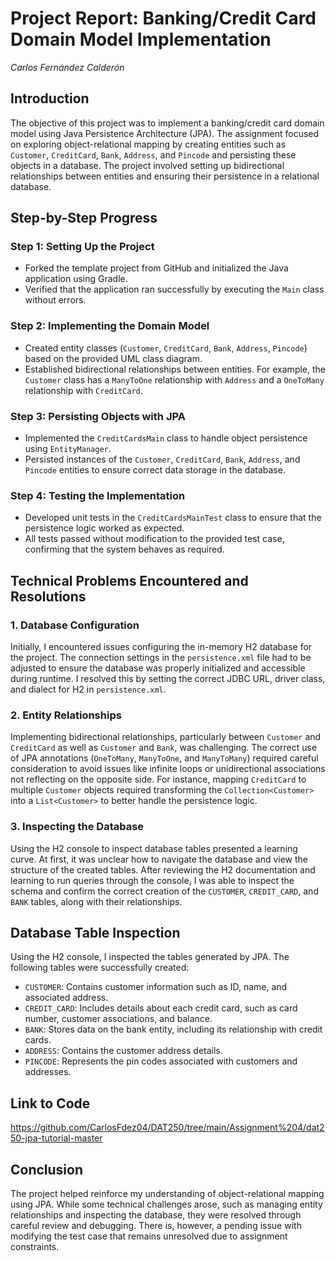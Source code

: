 
# Project Report: Banking/Credit Card Domain Model Implementation  
_Carlos Fernández Calderón_

## Introduction  
The objective of this project was to implement a banking/credit card domain model using Java Persistence Architecture (JPA). The assignment focused on exploring object-relational mapping by creating entities such as `Customer`, `CreditCard`, `Bank`, `Address`, and `Pincode` and persisting these objects in a database. The project involved setting up bidirectional relationships between entities and ensuring their persistence in a relational database.

## Step-by-Step Progress

### Step 1: Setting Up the Project  
- Forked the template project from GitHub and initialized the Java application using Gradle.  
- Verified that the application ran successfully by executing the `Main` class without errors.

### Step 2: Implementing the Domain Model  
- Created entity classes (`Customer`, `CreditCard`, `Bank`, `Address`, `Pincode`) based on the provided UML class diagram.  
- Established bidirectional relationships between entities. For example, the `Customer` class has a `ManyToOne` relationship with `Address` and a `OneToMany` relationship with `CreditCard`.  

### Step 3: Persisting Objects with JPA  
- Implemented the `CreditCardsMain` class to handle object persistence using `EntityManager`.  
- Persisted instances of the `Customer`, `CreditCard`, `Bank`, `Address`, and `Pincode` entities to ensure correct data storage in the database.

### Step 4: Testing the Implementation  
- Developed unit tests in the `CreditCardsMainTest` class to ensure that the persistence logic worked as expected.  
- All tests passed without modification to the provided test case, confirming that the system behaves as required.

## Technical Problems Encountered and Resolutions

### 1. **Database Configuration**  
Initially, I encountered issues configuring the in-memory H2 database for the project. The connection settings in the `persistence.xml` file had to be adjusted to ensure the database was properly initialized and accessible during runtime. I resolved this by setting the correct JDBC URL, driver class, and dialect for H2 in `persistence.xml`.

### 2. **Entity Relationships**  
Implementing bidirectional relationships, particularly between `Customer` and `CreditCard` as well as `Customer` and `Bank`, was challenging. The correct use of JPA annotations (`OneToMany`, `ManyToOne`, and `ManyToMany`) required careful consideration to avoid issues like infinite loops or unidirectional associations not reflecting on the opposite side. For instance, mapping `CreditCard` to multiple `Customer` objects required transforming the `Collection<Customer>` into a `List<Customer>` to better handle the persistence logic.

### 3. **Inspecting the Database**  
Using the H2 console to inspect database tables presented a learning curve. At first, it was unclear how to navigate the database and view the structure of the created tables. After reviewing the H2 documentation and learning to run queries through the console, I was able to inspect the schema and confirm the correct creation of the `CUSTOMER`, `CREDIT_CARD`, and `BANK` tables, along with their relationships.

## Database Table Inspection

Using the H2 console, I inspected the tables generated by JPA. The following tables were successfully created:

- `CUSTOMER`: Contains customer information such as ID, name, and associated address.
- `CREDIT_CARD`: Includes details about each credit card, such as card number, customer associations, and balance.
- `BANK`: Stores data on the bank entity, including its relationship with credit cards.
- `ADDRESS`: Contains the customer address details.
- `PINCODE`: Represents the pin codes associated with customers and addresses.

## Link to Code  
https://github.com/CarlosFdez04/DAT250/tree/main/Assignment%204/dat250-jpa-tutorial-master


## Conclusion  
The project helped reinforce my understanding of object-relational mapping using JPA. While some technical challenges arose, such as managing entity relationships and inspecting the database, they were resolved through careful review and debugging. There is, however, a pending issue with modifying the test case that remains unresolved due to assignment constraints.

